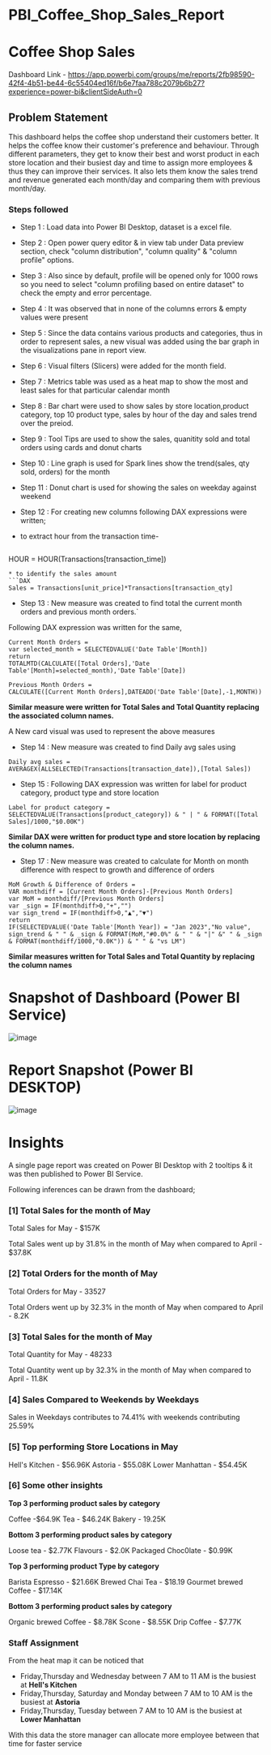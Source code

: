# PBI_Coffee_Shop_Sales_Report


# Coffee Shop Sales

Dashboard Link - https://app.powerbi.com/groups/me/reports/2fb98590-42f4-4b51-be44-6c55404ed16f/b6e7faa788c2079b6b27?experience=power-bi&clientSideAuth=0

## Problem Statement

This dashboard helps the coffee shop understand their customers better. It helps the coffee know their customer's preference and behaviour. Through different parameters, they get to know their best and worst product in each store location and their busiest day and time to assign more employees & thus they can improve their services. It also lets them know the sales trend and revenue generated each month/day and comparing them with previous month/day.


### Steps followed 

- Step 1 : Load data into Power BI Desktop, dataset is a excel file.
- Step 2 : Open power query editor & in view tab under Data preview section, check "column distribution", "column quality" & "column profile" options.
- Step 3 : Also since by default, profile will be opened only for 1000 rows so you need to select "column profiling based on entire dataset" to check the empty and error percentage.
- Step 4 : It was observed that in none of the columns errors & empty values were present
- Step 5 : Since the data contains various products and categories, thus in order to represent sales, a new visual was added using the bar graph in the visualizations pane in report view. 
- Step 6 : Visual filters (Slicers) were added for the month field.
- Step 7 : Metrics table was used as a heat map to show the most and least sales for that particular calendar month
- Step 8 : Bar chart were used to show sales by store location,product category, top 10 product type, sales by hour of the day and sales trend over the preiod.
- Step 9 : Tool Tips are used to show the sales, quanitity sold and total orders using cards and donut charts
- Step 10 : Line graph is used for Spark lines show the trend(sales, qty sold, orders) for the month
- Step 11 : Donut chart is used for showing the sales on weekday against weekend


- Step 12 : For creating new columns following DAX expressions were written;

* to extract hour from the transaction time-
  ```DAX
HOUR = HOUR(Transactions[transaction_time])
```
* to identify the sales amount
```DAX
Sales = Transactions[unit_price]*Transactions[transaction_qty]
```
        
- Step 13 : New measure was created to find total the current month orders and previous month orders.`

Following DAX expression was written for the same,

```DAX
Current Month Orders = 
var selected_month = SELECTEDVALUE('Date Table'[Month])
return 
TOTALMTD(CALCULATE([Total Orders],'Date Table'[Month]=selected_month),'Date Table'[Date])
```
```DAX
Previous Month Orders = 
CALCULATE([Current Month Orders],DATEADD('Date Table'[Date],-1,MONTH))
```
**Similar measure were written for Total Sales and Total Quantity replacing the associated column names.**

A New card visual was used to represent the above measures


- Step 14 : New measure was created to find Daily avg sales using
```DAX
Daily avg sales = AVERAGEX(ALLSELECTED(Transactions[transaction_date]),[Total Sales])
```
 
 - Step 15 : Following DAX expression was written for label for product category, product type and store location
 
```DAX
Label for product category = SELECTEDVALUE(Transactions[product_category]) & " | " & FORMAT([Total Sales]/1000,"$0.00K")
```
**Similar DAX were written for product type and store location by replacing the column names.**
  
 - Step 17 : New measure was created to calculate for Month on month difference with respect to growth and difference of orders
 
```DAX
MoM Growth & Difference of Orders = 
VAR monthdiff = [Current Month Orders]-[Previous Month Orders]
var MoM = monthdiff/[Previous Month Orders]
var _sign = IF(monthdiff>0,"+","")
var sign_trend = IF(monthdiff>0,"▲","▼")
return 
IF(SELECTEDVALUE('Date Table'[Month Year]) = "Jan 2023","No value",
sign_trend & " " & _sign & FORMAT(MoM,"#0.0%" & " " & "|" &" " & _sign & FORMAT(monthdiff/1000,"0.0K")) & " " & "vs LM")
```

 **Similar measures written for Total Sales and Total Quantity by replacing the column names**
 
 
# Snapshot of Dashboard (Power BI Service)

![image](https://github.com/user-attachments/assets/091854af-c40e-4fca-8983-8e68bba60d71)

 
 # Report Snapshot (Power BI DESKTOP)

  ![image](https://github.com/user-attachments/assets/35c15ea9-f825-4554-8577-1fce908b8e9c)


# Insights

A single page report was created on Power BI Desktop with 2 tooltips & it was then published to Power BI Service.

Following inferences can be drawn from the dashboard;

### [1] Total Sales for the month of May 

   Total Sales for May - $157K
   
   Total Sales went up by 31.8% in the month of May when compared to April - $37.8K

### [2] Total Orders for the month of May 

   Total Orders for May - 33527
   
   Total Orders went up by 32.3% in the month of May when compared to April - 8.2K
   
### [3] Total Sales for the month of May 

   Total Quantity for May - 48233
   
   Total Quantity went up by 32.3% in the month of May when compared to April - 11.8K

           
###  [4] Sales Compared to Weekends by Weekdays

Sales in Weekdays contributes to 74.41% with weekends contributing 25.59%
  
  
### [5] Top performing Store Locations in May
  
Hell's Kitchen - $56.96K
Astoria - $55.08K
Lower Manhattan - $54.45K

### [6] Some other insights

**Top 3 performing product sales by category**

Coffee -$64.9K
Tea - $46.24K
Bakery - 19.25K

**Bottom 3 performing product sales by category**

Loose tea - $2.77K
Flavours - $2.0K
Packaged Choc0late - $0.99K

**Top 3 performing product Type by category**

Barista Espresso - $21.66K
Brewed Chai Tea - $18.19
Gourmet brewed Coffee - $17.14K

**Bottom 3 performing product sales by category**

Organic brewed Coffee - $8.78K
Scone - $8.55K
Drip Coffee - $7.77K

### Staff Assignment

From the heat map it can be noticed that 
* Friday,Thursday and Wednesday between 7 AM to 11 AM is the busiest at **Hell's Kitchen**
* Friday,Thursday, Saturday and Monday between 7 AM to 10 AM is the busiest at **Astoria**
* Friday,Thursday, Tuesday between 7 AM to 10 AM is the busiest at **Lower Manhattan**

 With this data the store manager can allocate more employee between that time for faster service
